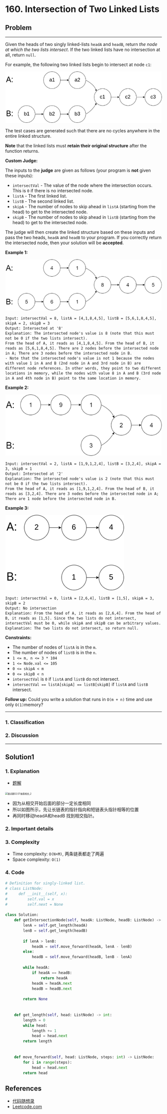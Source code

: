 # 160. Intersection of Two Linked Lists

## Problem

*****

Given the heads of two singly linked-lists `headA` and `headB`, return *the node at which the two lists intersect*. If the two linked lists have no intersection at all, return `null`.

For example, the following two linked lists begin to intersect at node `c1`:

![img](./0160%20Intersection%20of%20Two%20Linked%20Lists.assets/160_statement.png)

The test cases are generated such that there are no cycles anywhere in the entire linked structure.

**Note** that the linked lists must **retain their original structure** after the function returns.

**Custom Judge:**

The inputs to the **judge** are given as follows (your program is **not** given these inputs):

- `intersectVal` - The value of the node where the intersection occurs. This is `0` if there is no intersected node.
- `listA` - The first linked list.
- `listB` - The second linked list.
- `skipA` - The number of nodes to skip ahead in `listA` (starting from the head) to get to the intersected node.
- `skipB` - The number of nodes to skip ahead in `listB` (starting from the head) to get to the intersected node.

The judge will then create the linked structure based on these inputs and pass the two heads, `headA` and `headB` to your program. If you correctly return the intersected node, then your solution will be **accepted**.

 

**Example 1:**

![img](./0160%20Intersection%20of%20Two%20Linked%20Lists.assets/160_example_1_1.png)

```
Input: intersectVal = 8, listA = [4,1,8,4,5], listB = [5,6,1,8,4,5], skipA = 2, skipB = 3
Output: Intersected at '8'
Explanation: The intersected node's value is 8 (note that this must not be 0 if the two lists intersect).
From the head of A, it reads as [4,1,8,4,5]. From the head of B, it reads as [5,6,1,8,4,5]. There are 2 nodes before the intersected node in A; There are 3 nodes before the intersected node in B.
- Note that the intersected node's value is not 1 because the nodes with value 1 in A and B (2nd node in A and 3rd node in B) are different node references. In other words, they point to two different locations in memory, while the nodes with value 8 in A and B (3rd node in A and 4th node in B) point to the same location in memory.
```

**Example 2:**

![img](./0160%20Intersection%20of%20Two%20Linked%20Lists.assets/160_example_2.png)

```
Input: intersectVal = 2, listA = [1,9,1,2,4], listB = [3,2,4], skipA = 3, skipB = 1
Output: Intersected at '2'
Explanation: The intersected node's value is 2 (note that this must not be 0 if the two lists intersect).
From the head of A, it reads as [1,9,1,2,4]. From the head of B, it reads as [3,2,4]. There are 3 nodes before the intersected node in A; There are 1 node before the intersected node in B.
```

**Example 3:**

![img](./0160%20Intersection%20of%20Two%20Linked%20Lists.assets/160_example_3.png)

```
Input: intersectVal = 0, listA = [2,6,4], listB = [1,5], skipA = 3, skipB = 2
Output: No intersection
Explanation: From the head of A, it reads as [2,6,4]. From the head of B, it reads as [1,5]. Since the two lists do not intersect, intersectVal must be 0, while skipA and skipB can be arbitrary values.
Explanation: The two lists do not intersect, so return null.
```

 

**Constraints:**

- The number of nodes of `listA` is in the `m`.
- The number of nodes of `listB` is in the `n`.
- `1 <= m, n <= 3 * 104`
- `1 <= Node.val <= 105`
- `0 <= skipA < m`
- `0 <= skipB < n`
- `intersectVal` is `0` if `listA` and `listB` do not intersect.
- `intersectVal == listA[skipA] == listB[skipB]` if `listA` and `listB` intersect.

 

**Follow up:** Could you write a solution that runs in `O(m + n)` time and use only `O(1)`memory?

******

### 1. Classification



### 2. Discussion





*******

## Solution1

### 1. Explanation

- [题解](https://github.com/youngyangyang04/leetcode-master/blob/master/problems/面试题02.07.链表相交.md#其他语言版本)

<img src="https://camo.githubusercontent.com/6429ecba1867684dee684af4833926c0468683ead1e0fb189bf6ee0fbf71381e/68747470733a2f2f636f64652d7468696e6b696e672e63646e2e626365626f732e636f6d2f706963732f25453925394425413225453825414625393525453925413225393830322e30372e2545392539332542452545382541312541382545372539422542382545342542412541345f322e706e67" alt="面试题02.07.链表相交_2" style="zoom:50%;" />

- 因为从相交开始后面的部分一定长度相同
- 所以如图所示，先让长链表的指针指向和短链表头指针相等的位置
- 再同时移动headA和headB 找到相交指针。

### 2. Important details





### 3. Complexity

- Time complexity: `O(N+M)`, 两条链表都走了两遍
- Space complexity: `O(1)`



### 4. Code

```python
# Definition for singly-linked list.
# class ListNode:
#     def __init__(self, x):
#         self.val = x
#         self.next = None

class Solution:
    def getIntersectionNode(self, headA: ListNode, headB: ListNode) -> Optional[ListNode]:
        lenA = self.get_length(headA)
        lenB = self.get_length(headB)

        if lenA > lenB:
            headA = self.move_forward(headA, lenA - lenB)
        else:
            headB = self.move_forward(headB, lenB - lenA)

        while headA:
            if headA == headB:
                return headA
            headA = headA.next
            headB = headB.next
            
        return None


    def get_length(self, head: ListNode) -> int:
        length = 0
        while head:
            length += 1
            head = head.next
        return length


    def move_forward(self, head: ListNode, steps: int) -> ListNode:
        for i in range(steps):
            head = head.next
        return head
```



## References

- [代码随想录 ](https://github.com/youngyangyang04/leetcode-master)
- [Leetcode.com](https://leetcode.com/problemset/all/)
